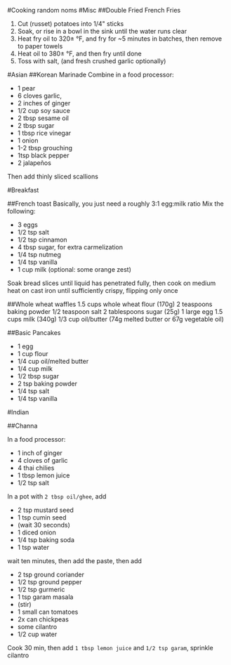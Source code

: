 #Cooking
random noms
#Misc
##Double Fried French Fries
1. Cut (russet) potatoes into 1/4" sticks
2. Soak, or rise in a bowl in the sink until the water runs clear
3. Heat fry oil to 320± °F, and fry for ~5 minutes in batches, then remove to paper towels
4. Heat oil to 380± °F, and then fry until done
5. Toss with salt, (and fresh crushed garlic optionally)


#Asian
##Korean Marinade
Combine in a food processor:
* 1 pear
* 6 cloves garlic,
* 2 inches of ginger
* 1/2 cup soy sauce
* 2 tbsp sesame oil
* 2 tbsp sugar
* 1 tbsp rice vinegar
* 1 onion
* 1-2 tbsp grouching
* 1tsp black pepper
* 2 jalapeños

Then add thinly sliced scallions

#Breakfast

##French toast
Basically, you just need a roughly 3:1 egg:milk ratio
Mix the following:
* 3 eggs
* 1/2 tsp salt
* 1/2 tsp cinnamon
* 4 tbsp sugar, for extra carmelization
* 1/4 tsp nutmeg 
* 1/4 tsp vanilla
* 1 cup milk
(optional: some orange zest)

Soak bread slices until liquid has penetrated fully, then cook on medium heat on cast iron until sufficiently crispy, flipping only once

##Whole wheat waffles
1.5 cups whole wheat flour (170g)
2 teaspoons baking powder
1/2 teaspoon salt
2 tablespoons sugar (25g)
1 large egg
1.5 cups milk (340g)
1/3 cup oil/butter (74g melted butter or 67g vegetable oil)

##Basic Pancakes
* 1 egg 
* 1 cup flour
* 1/4 cup oil/melted butter
* 1/4 cup milk
* 1/2 tbsp sugar
* 2 tsp baking powder
* 1/4 tsp salt
* 1/4 tsp vanilla

#Indian

##Channa

In a food processor:

* 1 inch of ginger
* 4 cloves of garlic
* 4 thai chilies
* 1 tbsp lemon juice
* 1/2 tsp salt

In a pot with `2 tbsp oil/ghee`, add

* 2 tsp mustard seed
* 1 tsp cumin seed 
* (wait 30 seconds)
* 1 diced onion
* 1/4 tsp baking soda
* 1 tsp water

wait ten minutes, then add the paste, then add

* 2 tsp ground coriander
* 1/2 tsp ground pepper
* 1/2 tsp gurmeric
* 1 tsp garam masala
* (stir)
* 1 small can tomatoes
* 2x can chickpeas
* some cilantro
* 1/2 cup water

Cook 30 min, then add `1 tbsp lemon juice` and `1/2 tsp garam`, sprinkle cilantro

